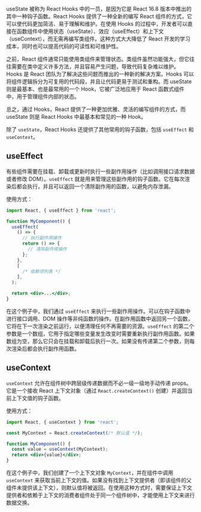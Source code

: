 useState 被称为 React Hooks 中的一员，是因为它是 React 16.8 版本中推出的其中一种钩子函数。React Hooks 提供了一种全新的编写 React 组件的方式，它可以使代码更加简洁、易于理解和维护。在使用 Hooks 的过程中，开发者可以直接在函数组件中使用状态（useState）、效应（useEffect）和上下文（useContext），而无需再编写类组件。这种方式大大降低了 React 开发的学习成本，同时也可以提高代码的可读性和可维护性。

之前，React 组件通常只能使用类组件来管理状态。类组件虽然功能强大，但它往往需要在类中定义许多方法，并且容易产生问题，导致代码复杂难以维护。Hooks 是 React 团队为了解决这些问题而推出的一种新的解决方案。Hooks 可以将组件逻辑拆分为可复用的代码段，并且让代码更易于测试和重构。而 useState 则是最基本、也是最常用的一个 Hook，它被广泛地应用于 React 函数式组件中，用于管理组件内部的状态。

总之，通过 Hooks，React 提供了一种更加优雅、灵活的编写组件的方式，而 useState 则是 React Hooks 中最基本和常见的一种 Hook。

除了 `useState`，React Hooks 还提供了其他常用的钩子函数，包括 `useEffect` 和 `useContext`。

## useEffect

有些组件需要在挂载、卸载或更新时执行一些副作用操作（比如调用接口请求数据或者修改 DOM）。`useEffect` 就是用来管理这些副作用的钩子函数。它在每次渲染后都会执行，并且可以返回一个清除副作用的函数，以避免内存泄漏。

使用方式：

```jsx
import React, { useEffect } from 'react';

function MyComponent() {
  useEffect(
    () => {
      // 执行副作用操作
      return () => {
        // 清除副作用操作
      };
    },
    [
      /* 依赖项列表 */
    ],
  );

  return <div>...</div>;
}
```

在这个例子中，我们通过 `useEffect` 来执行一些副作用操作。可以在钩子函数中进行接口调用、DOM 操作等非纯函数的操作。在副作用函数中返回另一个函数，它将在下一次渲染之前运行，以便清理任何不再需要的资源。`useEffect` 的第二个参数是一个数组，它用于指定哪些变量发生改变时需要重新执行副作用函数。如果数组为空，那么它只会在挂载和卸载后执行一次。如果没有传递第二个参数，则每次渲染后都会执行副作用函数。

## useContext

`useContext` 允许在组件树中跨层级传递数据而不必一级一级地手动传递 props。它是一个接收 React 上下文对象（通过 `React.createContext()` 创建）并返回当前上下文值的钩子函数。

使用方式：

```jsx
import React, { useContext } from 'react';

const MyContext = React.createContext(/* 默认值 */);

function MyComponent() {
  const value = useContext(MyContext);
  return <div>{value}</div>;
}
```

在这个例子中，我们创建了一个上下文对象 `MyContext`，并在组件中调用 `useContext` 来获取当前上下文的值。如果没有找到上下文提供者（即该组件的父组件未提供该上下文），则默认值将被返回。在使用这种方式时，需要保证上下文提供者和依赖于上下文的消费者组件处于同一个组件树中，才能使用上下文来进行数据交换。
